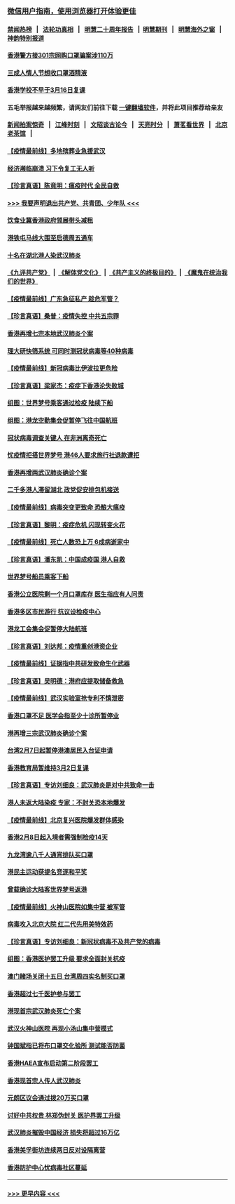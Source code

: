### [微信用户指南，使用浏览器打开体验更佳](https://github.com/gfw-breaker/banned-news1/blob/master/indexes/wechat-guide.md?t=0)
#### [禁闻热榜](热点新闻.md?t=0)  &nbsp;&nbsp;|&nbsp;&nbsp; [法轮功真相](https://github.com/gfw-breaker/truth/blob/master/README.md?t=0) &nbsp;&nbsp;|&nbsp;&nbsp; [明慧二十周年报告](https://github.com/gfw-breaker/mh-reports/blob/master/README.md?t=0) &nbsp;&nbsp;|&nbsp;&nbsp;[明慧期刊](https://github.com/gfw-breaker/mh-qikan) &nbsp;&nbsp;|&nbsp;&nbsp; [明慧海外之窗](https://github.com/gfw-breaker/mh-news/blob/master/README.md?t=0) &nbsp;&nbsp;|&nbsp;&nbsp; [神韵特别报道](https://github.com/gfw-breaker/mh-news/blob/master/shenyun.md?t=0)
#### [香港警方接301宗网购口罩骗案涉110万](../pages/nsc415/n11867572.md?t=02141302) 
#### [三成人情人节想收口罩酒精液](../pages/nsc415/n11867523.md?t=02141302) 
#### [香港学校不早于3月16日复课](../pages/nsc415/n11867498.md?t=02141302) 
#### 五毛举报越来越频繁，请网友们前往下载 [一键翻墙软件](https://github.com/gfw-breaker/ssr-accounts)，并将此项目推荐给亲友
#### [新闻拍案惊奇](https://github.com/gfw-breaker/banned-news1/blob/master/pages/link4.md) &nbsp;&nbsp;|&nbsp;&nbsp; [江峰时刻](https://github.com/gfw-breaker/banned-news1/blob/master/pages/link4.md) &nbsp;&nbsp;|&nbsp;&nbsp; [文昭谈古论今](https://github.com/gfw-breaker/banned-news1/blob/master/pages/link4.md) &nbsp;&nbsp;|&nbsp;&nbsp; [天亮时分](https://github.com/gfw-breaker/banned-news1/blob/master/pages/link4.md) &nbsp;&nbsp;|&nbsp;&nbsp; [萧茗看世界](https://github.com/gfw-breaker/banned-news1/blob/master/pages/link4.md) &nbsp;&nbsp;|&nbsp;&nbsp; [北京老茶馆](https://github.com/gfw-breaker/banned-news1/blob/master/pages/link4.md) &nbsp;&nbsp;|&nbsp;&nbsp; 
#### [【疫情最前线】多地殡葬业急援武汉](../pages/nsc415/n11866914.md?t=02141302) 
#### [经济濒临崩溃 习下令复工无人听](../pages/nsc415/n11867269.md?t=02141302) 
#### [【珍言真语】陈竟明：瘟疫时代 全民自救](../pages/nsc415/n11866765.md?t=02141302) 
#### [>>> 我要声明退出共产党、共青团、少年队 <<<](https://github.com/begood0513/goodnews/blob/master/quit/letter.md) 
#### [饮食业冀香港政府领展带头减租](../pages/nsc415/n11864876.md?t=02141302) 
#### [港铁屯马线大围至启德周五通车](../pages/nsc415/n11864842.md?t=02141302) 
#### [十名在湖北港人染武汉肺炎](../pages/nsc415/n11864807.md?t=02141302) 
#### [《九评共产党》](https://github.com/begood0513/9ping.md/blob/master/README.md) &nbsp;|&nbsp; [《解体党文化》](../../../../jtdwh.md/blob/master/README.md)  &nbsp;|&nbsp; [《共产主义的终极目的》](../../../../gczydzjmd.md/blob/master/README.md) &nbsp;|&nbsp; [《魔鬼在统治我们的世界》](../../../../mgztzwmdsj.md/blob/master/README.md) 
#### [【疫情最前线】广东急征私产 趁危军管？](../pages/nsc415/n11864205.md?t=02141302) 
#### [【珍言真语】桑普：疫情失控 中共五宗罪](../pages/nsc415/n11864157.md?t=02141302) 
#### [香港再增七宗本地武汉肺炎个案](../pages/nsc415/n11862405.md?t=02141302) 
#### [理大研快筛系统 可同时测冠状病毒等40种病毒](../pages/nsc415/n11862376.md?t=02141302) 
#### [【疫情最前线】新冠病毒比伊波拉更危险](../pages/nsc415/n11862199.md?t=02141302) 
#### [【珍言真语】梁家杰：疫症下香港沦失败城](../pages/nsc415/n11861588.md?t=02141302) 
#### [组图：世界梦号乘客通过检疫 陆续下船](../pages/nsc415/n11858302.md?t=02141302) 
#### [组图：港龙空勤集会促暂停飞往中国航班](../pages/nsc415/n11858190.md?t=02141302) 
#### [冠状病毒调查关键人 在非洲离奇死亡](../pages/nsc415/n11859798.md?t=02141302) 
#### [忧疫情拒搭世界梦号 港46人要求旅行社退款遭拒](../pages/nsc415/n11859849.md?t=02141302) 
#### [香港再增两武汉肺炎确诊个案](../pages/nsc415/n11859833.md?t=02141302) 
#### [二千多港人滞留湖北 政党促安排包机接送](../pages/nsc415/n11859831.md?t=02141302) 
#### [【疫情最前线】病毒突变更致命 恐酿大瘟疫](../pages/nsc415/n11859604.md?t=02141302) 
#### [【珍言真语】黎明：疫症危机 闪现转变火花](../pages/nsc415/n11859199.md?t=02141302) 
#### [【疫情最前线】死亡人数恐上万 6成病逝家中](../pages/nsc415/n11856687.md?t=02141302) 
#### [【珍言真语】潘东凯：中国成疫国 港人自救](../pages/nsc415/n11856962.md?t=02141302) 
#### [世界梦号船员乘客下船](../pages/nsc415/n11856883.md?t=02141302) 
#### [香港公立医院剩一个月口罩库存 医生指应有人问责](../pages/nsc415/n11856875.md?t=02141302) 
#### [香港多区市民游行 抗议设检疫中心](../pages/nsc415/n11856866.md?t=02141302) 
#### [港龙工会集会促暂停大陆航班](../pages/nsc415/n11856840.md?t=02141302) 
#### [【珍言真语】刘达邦：疫情重创港资企业](../pages/nsc415/n11854274.md?t=02141302) 
#### [【疫情最前线】证据指中共研发致命生化武器](../pages/nsc415/n11853087.md?t=02141302) 
#### [【珍言真语】吴明德：港府应提取储备救急](../pages/nsc415/n11852734.md?t=02141302) 
#### [【疫情最前线】武汉实验室抢专利不慎泄密](../pages/nsc415/n11850310.md?t=02141302) 
#### [香港口罩不足 医学会指至少十诊所暂停业](../pages/nsc415/n11850301.md?t=02141302) 
#### [港再增三宗武汉肺炎确诊个案](../pages/nsc415/n11850328.md?t=02141302) 
#### [台湾2月7日起暂停港澳居民入台证申请](../pages/nsc415/n11850304.md?t=02141302) 
#### [香港教育局暂维持3月2日复课](../pages/nsc415/n11850260.md?t=02141302) 
#### [【珍言真语】专访刘细良：武汉肺炎是对中共致命一击](../pages/nsc415/n11849934.md?t=02141302) 
#### [港人未返大陆染疫 专家：不封关恐本地爆发](../pages/nsc415/n11848021.md?t=02141302) 
#### [【疫情最前线】北京复兴医院爆发群体感染](../pages/nsc415/n11847626.md?t=02141302) 
#### [香港2月8日起入境者需强制检疫14天](../pages/nsc415/n11847658.md?t=02141302) 
#### [九龙湾逾八千人通宵排队买口罩](../pages/nsc415/n11847647.md?t=02141302) 
#### [港民主运动获提名竞逐和平奖](../pages/nsc415/n11847633.md?t=02141302) 
#### [曾载确诊大陆客世界梦号返港](../pages/nsc415/n11847608.md?t=02141302) 
#### [【疫情最前线】火神山医院如集中营 被军管](../pages/nsc415/n11847524.md?t=02141302) 
#### [病毒攻入北京大院 红二代先用美特效药](../pages/nsc415/n11847427.md?t=02141302) 
#### [【珍言真语】专访刘细良：新冠状病毒不及共产党的病毒](../pages/nsc415/n11847164.md?t=02141302) 
#### [组图：香港医护罢工升级 要求全面封关抗疫](../pages/nsc415/n11844107.md?t=02141302) 
#### [澳门赌场关闭十五日 台湾周四实名制买口罩](../pages/nsc415/n11845083.md?t=02141302) 
#### [香港超过七千医护参与罢工](../pages/nsc415/n11845051.md?t=02141302) 
#### [港现首宗武汉肺炎死亡个案](../pages/nsc415/n11844998.md?t=02141302) 
#### [武汉火神山医院 再现小汤山集中营模式](../pages/nsc415/n11844763.md?t=02141302) 
#### [钟国斌指已将布口罩交化验所 测试能否防菌](../pages/nsc415/n11842783.md?t=02141302) 
#### [香港HAEA宣布启动第二阶段罢工](../pages/nsc415/n11842723.md?t=02141302) 
#### [香港现首宗人传人武汉肺炎](../pages/nsc415/n11842766.md?t=02141302) 
#### [元朗区议会通过拨20万买口罩](../pages/nsc415/n11842754.md?t=02141302) 
#### [讨好中共权贵 林郑伪封关 医护界罢工升级](../pages/nsc415/n11842359.md?t=02141302) 
#### [武汉肺炎摧毁中国经济 损失将超过16万亿](../pages/nsc415/n11839723.md?t=02141302) 
#### [香港美孚街坊连续两日反对设隔离营](../pages/nsc415/n11839962.md?t=02141302) 
#### [香港防护中心忧病毒社区蔓延](../pages/nsc415/n11839933.md?t=02141302) 

----
#### [ >>> 更早内容 <<< ](../indexes/nsc415-earlier.md)
